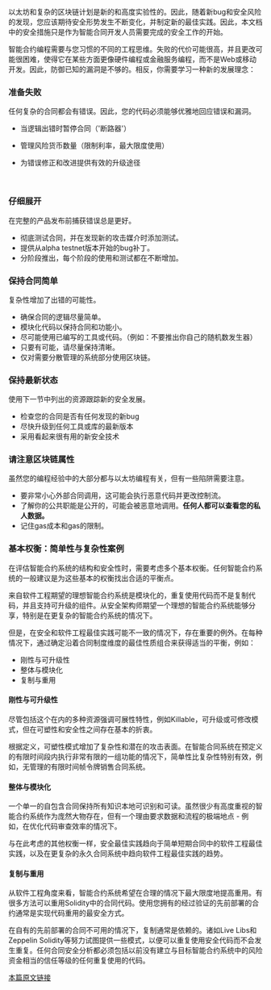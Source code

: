 以太坊和复杂的区块链计划是新的和高度实验性的。因此，随着新bug和安全风险的发现，您应该期待安全形势发生不断变化，并制定新的最佳实践。因此，本文档中的安全措施只是作为智能合同开发人员需要完成的安全工作的开始。

智能合约编程需要与您习惯的不同的工程思维。失败的代价可能很高，并且更改可能很困难，使得它在某些方面更像硬件编程或金融服务编程，而不是Web或移动开发。因此，防御已知的漏洞是不够的。相反，你需要学习一种新的发展理念：



### 准备失败

任何复杂的合同都会有错误。因此，您的代码必须能够优雅地回应错误和漏洞。

- 当逻辑出错时暂停合同（'断路器'）

- 管理风险货币数量（限制利率，最大限度使用）

- 为错误修正和改进提供有效的升级途径

  ​

### 仔细展开

在完整的产品发布前捕获错误总是更好。

- 彻底测试合同，并在发现新的攻击媒介时添加测试。
- 提供从alpha testnet版本开始的bug补丁。
- 分阶段推出，每个阶段的使用和测试都在不断增加。



### 保持合同简单

复杂性增加了出错的可能性。

- 确保合同的逻辑尽量简单。
- 模块化代码以保持合同和功能小。
- 尽可能使用已编写的工具或代码。（例如：不要推出你自己的随机数发生器）
- 只要有可能，请尽量保持清晰。
- 仅对需要分散管理的系统部分使用区块链。



### 保持最新状态

使用下一节中列出的资源跟踪新的安全发展。

- 检查您的合同是否有任何发现的新bug
- 尽快升级到任何工具或库的最新版本
- 采用看起来很有用的新安全技术



### 请注意区块链属性

虽然您的编程经验中的大部分都与以太坊编程有关，但有一些陷阱需要注意。

- 要非常小心外部合同调用，这可能会执行恶意代码并更改控制流。
- 了解你的公共职能是公开的，可能会被恶意地调用。**任何人都可以查看您的私人数据。**
- 记住gas成本和gas的限制。



### 基本权衡：简单性与复杂性案例

在评估智能合约系统的结构和安全性时，需要考虑多个基本权衡。任何智能合约系统的一般建议是为这些基本的权衡找出合适的平衡点。

来自软件工程期望的理想智能合约系统是模块化的，重复使用代码而不是复制代码，并且支持可升级的组件。从安全架构师期望一个理想的智能合约系统能够分享，特别是在更复杂的智能合约系统的情况下。

但是，在安全和软件工程最佳实践可能不一致的情况下，存在重要的例外。在每种情况下，通过确定沿着合同制度维度的最佳性质组合来获得适当的平衡，例如：

- 刚性与可升级性
- 整体与模块化
- 复制与重用



#### 刚性与可升级性

尽管包括这个在内的多种资源强调可展性特性，例如Killable，可升级或可修改模式，但在可塑性和安全性之间存在基本的折衷。

根据定义，可塑性模式增加了复杂性和潜在的攻击表面。在智能合同系统在预定义的有限时间段内执行非常有限的一组功能的情况下，简单性比复杂性特别有效，例如，无管理的有限时间帧令牌销售合同系统。



#### 整体与模块化

一个单一的自包含合同保持所有知识本地可识别和可读。虽然很少有高度重视的智能合约系统作为庞然大物存在，但有一个理由要求数据和流程的极端地点 - 例如，在优化代码审查效率的情况下。

与在此考虑的其他权衡一样，安全最佳实践趋向于简单短期合同中的软件工程最佳实践，以及在更复杂的永久合同系统中趋向软件工程最佳实践的趋势。



#### 复制与重用

从软件工程角度来看，智能合约系统希望在合理的情况下最大限度地提高重用。有很多方法可以重用Solidity中的合同代码。使用您拥有的经过验证的先前部署的合约通常是实现代码重用的最安全方式。

在自有的先前部署的合同不可用的情况下，复制通常是依赖的。诸如Live Libs和Zeppelin Solidity等努力试图提供一些模式，以便可以重复使用安全代码而不会发生重复。任何合同安全分析都必须包括以前没有建立与目标智能合约系统中的风险资金相当的信任等级的任何重复使用的代码。



[本篇原文链接](https://consensys.github.io/smart-contract-best-practices/general_philosophy/)